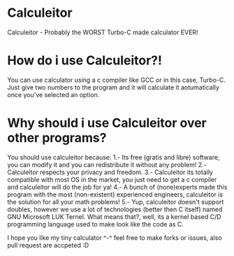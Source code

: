 # Calculeitor
Calculeitor - Probably the WORST Turbo-C made calculator EVER!
# How do i use Calculeitor?!
You can use calculator using a c compiler like GCC or in this case, Turbo-C. Just give two numbers to the program and it will calculate it aotumatically once you've selected an option.
# Why should i use Calculeitor over other programs?
You should use calculeitor because:
1.- Its free (gratis and libre) software, you can modify it and you can redistribute it without any problem!
2.- Calculeitor respects your privacy and freedom.
3.- Calculeitor its totally compatible with most OS in the market, you just need to get a c compiler and calculeitor will do the job for ya!
4.- A bunch of (none)experts made this program with the most (non-existent) experienced engineers, calculeitor is the solution for all your math problems!
5.- Yup, calculeitor doesn't support doubles, however we use a lot of technologies (better then C itself) named GNU Microsoft LUK Ternel. What means that?, well, its a kernel based C/D programming language used to make look like the code as C.

I hope you like my tiny calculator ^-^ feel free to make forks or issues, also pull request are accpeted :D
